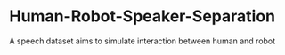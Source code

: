 # Human-Robot-Speaker-Separation
A speech dataset aims to simulate interaction between human and robot
